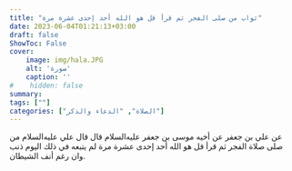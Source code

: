 ```yaml
---
title: "ثواب من صلى الفجر ثم قرأ قل هو الله أحد إحدى عشرة مرة"
date: 2023-06-04T01:21:13+03:00
draft: false
ShowToc: False
cover:
    image: img/hala.JPG
    alt: 'صورة'
    caption: ''
#    hidden: false
summary: 
tags: [""]
categories: ["الصلاة", "الدعاء والذكر"]
---
```

عن علي بن جعفر عن أخيه موسى بن جعفر عليه‌السلام قال قال علي عليه‌السلام من
صلى صلاة الفجر ثم قرأ قل هو الله أحد إحدى عشرة مرة لم يتبعه في
ذلك اليوم ذنب وان رغم أنف الشيطان.

